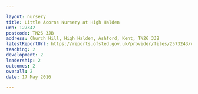 ```yaml
---

layout: nursery
title: Little Acorns Nursery at High Halden
urn: 127342
postcode: TN26 3JB
address: Church Hill, High Halden, Ashford, Kent, TN26 3JB
latestReportUrl: https://reports.ofsted.gov.uk/provider/files/2573243/urn/127342.pdf
teaching: 2
development: 2
leadership: 2
outcomes: 2
overall: 2
date: 17 May 2016

---
```

